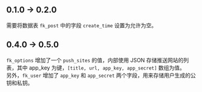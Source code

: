 ## 0.1.0 -> 0.2.0

需要将数据表 `fk_post` 中的字段 `create_time` 设置为允许为空。

## 0.4.0 -> 0.5.0

`fk_options` 增加了一个 `push_sites` 的值，内部使用 JSON 存储推送网站的列表，其中 app_key 为键，`[title, url, app_key, app_secret]` 数组为值。  
另外，`fk_user` 增加了 `app_key` 和 `app_secret` 两个字段，用来存储用户生成的公钥和私钥。